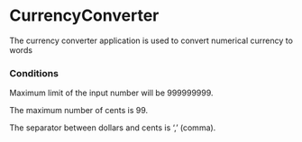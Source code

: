 # CurrencyConverter
The currency converter application is used to convert numerical currency to words

### Conditions
Maximum limit of the input number will be 999999999.

The maximum number of cents is 99.

The separator between dollars and cents is ‘,’ (comma).
